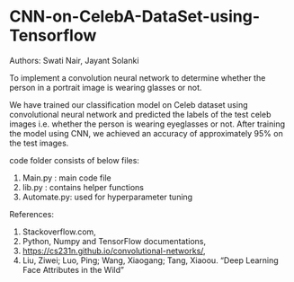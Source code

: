 # CNN-on-CelebA-DataSet-using-Tensorflow
Authors: Swati Nair, Jayant Solanki

To implement a convolution neural network to determine whether the person in a portrait image is wearing glasses or not.

  We have trained our classification model on Celeb dataset using convolutional neural network and predicted the labels of the test celeb images i.e. whether the person is wearing eyeglasses or not. After training the model using CNN, we achieved an accuracy of approximately 95% on the test images.

code folder consists of below files:
1. Main.py : main code file
2. lib.py : contains helper functions
3. Automate.py: used for hyperparameter tuning

References:
1. Stackoverflow.com,
2. Python, Numpy and TensorFlow documentations,
3. https://cs231n.github.io/convolutional-networks/,
4. Liu, Ziwei; Luo, Ping; Wang, Xiaogang; Tang, Xiaoou. “Deep Learning Face Attributes in the Wild”



